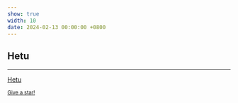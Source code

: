 ```yaml
---
show: true
width: 10
date: 2024-02-13 00:00:00 +0800
---
```


<div class="p-4">
    <h2>Hetu</h2>
    <hr />
    <p>
        <a href="https://github.com/PKU-DAIR/Hetu" target="_blank">Hetu</a>
    </p>
    <!-- <img data-src="https://api.star-history.com/svg?repos=PKU-DAIR/Hetu&type=Date" class="lazy w-100 rounded-top" src="{{ '/assets/images/empty_300x200.png' | relative_url }}"> -->
    <p class="card-text"><small><a href="https://github.com/PKU-DAIR/Hetu" target="_blank">Give a star!</a></small></p>
</div>
